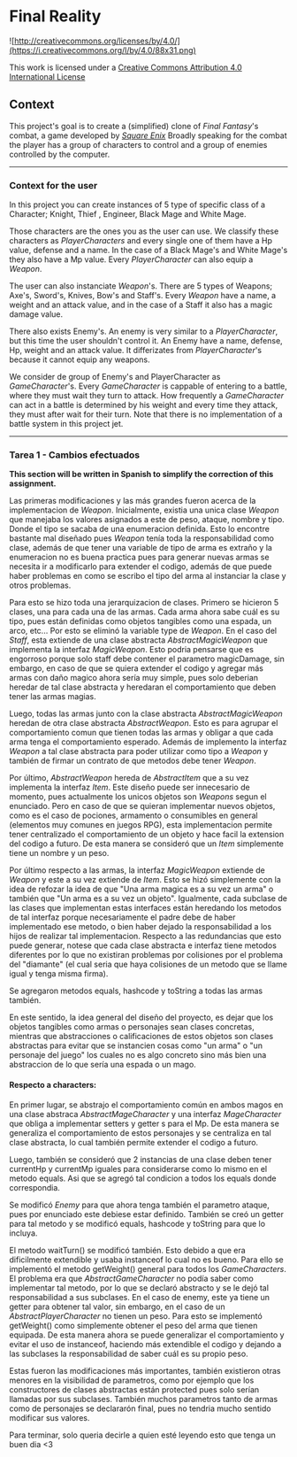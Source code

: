 Final Reality
=============

![http://creativecommons.org/licenses/by/4.0/](https://i.creativecommons.org/l/by/4.0/88x31.png)

This work is licensed under a 
[Creative Commons Attribution 4.0 International License](http://creativecommons.org/licenses/by/4.0/)

Context
-------

This project's goal is to create a (simplified) clone of _Final Fantasy_'s combat, a game developed
by [_Square Enix_](https://www.square-enix.com)
Broadly speaking for the combat the player has a group of characters to control and a group of 
enemies controlled by the computer.

---
### Context for the user

In this project you can create instances of 5 type of specific class of a Character; Knight, Thief
, Engineer, Black Mage and White Mage.  

Those characters are the ones you as the user can use.
We classify these characters as _PlayerCharacters_ and every single one of them have a Hp value, defense
and a name. In the case of a Black Mage's and White Mage's they also have a Mp value. Every _PlayerCharacter_
can also equip a _Weapon_.  

The user can also instanciate _Weapon_'s. There are 5 types of Weapons; Axe's, Sword's, Knives, Bow's and Staff's.
Every _Weapon_ have a name, a weight and an attack value, and in the case of a Staff it also has a magic damage value.  

There also exists Enemy's. An enemy is very similar to a _PlayerCharacter_, but this time the user shouldn't
control it. An Enemy have a name, defense, Hp, weight and an attack value. It differizates from _PlayerCharacter_'s
because it cannot equip any weapons.  

We consider de group of Enemy's and PlayerCharacter as _GameCharacter_'s. Every _GameCharacter_ is cappable of entering
to a battle, where they must wait they turn to attack. How frequently a _GameCharacter_ can act in a battle is determined
by his weight and every time they attack, they must after wait for their turn. Note that there is no implementation of a 
battle system in this project jet.

---
### Tarea 1 - Cambios efectuados
**This section will be written in Spanish to simplify the correction of this assignment.**  

Las primeras modificaciones y las más grandes fueron acerca de la implementacion de _Weapon_. Inicialmente,
 existia una unica clase _Weapon_ que manejaba los valores asignados a este de peso, ataque, nombre y tipo. Donde 
el tipo se sacaba de una enumeracion definida. Esto lo encontre bastante mal diseñado pues _Weapon_ tenía toda la
responsabilidad como clase, además de que tener una variable de tipo de arma es extraño y la enumeracion no es 
buena practica pues para generar nuevas armas se necesita ir a modificarlo para extender el codigo, además de que
puede haber problemas en como se escribo el tipo del arma al instanciar la clase y otros problemas.  

Para esto se hizo toda una jerarquizacion de clases. Primero se hicieron 5 clases, una para cada una de las armas.
Cada arma ahora sabe cuál es su tipo, pues están definidas como objetos tangibles como una espada, un arco, etc...
 Por esto se eliminó la variable type de _Weapon_. En el caso del _Staff_, esta extiende de una clase abstracta 
_AbstractMagicWeapon_ que implementa la interfaz _MagicWeapon_. Esto podria pensarse que es engorroso porque solo staff
 debe contener el parametro magicDamage, sin embargo, en caso de que se quiera extender el codigo y agregar más armas con
 daño magico ahora sería muy simple, pues solo deberian heredar de tal clase abstracta y heredaran el comportamiento 
que deben tener las armas magias.  

Luego, todas las armas junto con la clase abstracta _AbstractMagicWeapon_ heredan de otra clase abstracta _AbstractWeapon_.
 Esto es para agrupar el comportamiento comun que tienen todas las armas y obligar a que cada arma tenga el comportamiento 
esperado. Además de implemento la interfaz _Weapon_ a tal clase abstracta para poder utilizar como tipo a _Weapon_ y también de 
firmar un contrato de que metodos debe tener _Weapon_.  

Por último, _AbstractWeapon_ hereda de _AbstractItem_ que a su vez implementa la interfaz _Item_. Este diseño puede ser 
innecesario de momento, pues actualmente los unicos objetos son _Weapons_ segun el enunciado. Pero en caso de que se
 quieran implementar nuevos objetos, como es el caso de pociones, armamento o consumibles en general (elementos muy comunes en juegos RPG),
esta implementacion permite tener centralizado el comportamiento de un objeto y hace facil la 
extension del codigo a futuro. De esta manera se consideró que un _Item_ simplemente tiene un nombre y un peso.  

Por último respecto a las armas, la interfaz _MagicWeapon_ extiende de _Weapon_ y este a su vez extiende de _Item_. 
Esto se hizó simplemente con la idea de refozar la idea de que "Una arma magica es a su vez un arma" o también que 
"Un arma es a su vez un objeto". Igualmente, cada subclase de las clases que implementan estas interfaces están heredando 
los metodos de tal interfaz porque necesariamente el padre debe de haber implementado ese metodo, o bien haber dejado 
la responsabilidad a los hijos de realizar tal implementacion. Respecto a las redundancias que esto puede generar, 
notese que cada clase abstracta e interfaz tiene metodos diferentes por lo que no existiran problemas por colisiones 
por el problema del "diamante" (el cual seria que haya colisiones de un metodo que se llame igual y tenga misma firma).  

Se agregaron metodos equals, hashcode y toString a todas las armas también.

En este sentido, la idea general del diseño del proyecto, es dejar que los objetos tangibles como armas o personajes 
sean clases concretas, mientras que abstracciones o calificaciones de estos objetos son clases abstractas para 
evitar que se instancien cosas como "un arma" o "un personaje del juego" los cuales no es algo concreto sino más 
bien una abstraccion de lo que sería una espada o un mago.  

#### Respecto a characters:  

En primer lugar, se abstrajo el comportamiento común en ambos magos en una clase abstraca _AbstractMageCharacter_ y
 una interfaz _MageCharacter_ que obliga a implementar setters y getter s para el Mp. De esta manera se generaliza el 
comportamiento de estos personajes y se centraliza en tal clase abstracta, lo cual también permite extender el 
codigo a futuro.  

Luego, también se consideró que 2 instancias de una clase deben tener currentHp y currentMp iguales para considerarse 
como lo mismo en el metodo equals. Asi que se agregó tal condicion a todos los equals donde correspondia.  

Se modificó _Enemy_ para que ahora tenga también el parametro ataque, pues por enunciado este debiese estar definido. 
También se creó un getter para tal metodo y se modificó equals, hashcode y toString para que lo incluya.  

El metodo waitTurn() se modificó también. Esto debido a que era dificilmente extendible y usaba instanceof lo cual
 no es bueno. Para ello se implementó el metodo getWeight() general para todos los _GameCharacters_. El problema era 
que _AbstractGameCharacter_ no podía saber como implementar tal metodo, por lo que se declaró abstracto y se le dejó 
tal responsabilidad a sus subclases. En el caso de enemy, este ya tiene un getter para obtener tal valor, sin embargo, 
en el caso de un _AbstractPlayerCharacter_ no tienen un peso. Para esto se implementó getWeight() como simplemente 
obtener el peso del arma que tienen equipada. 
De esta manera ahora se puede generalizar el comportamiento y evitar el uso de instanceof, haciendo más extendible el codigo 
y dejando a las subclases la responsabilidad de saber cuál es su propio peso.  

Estas fueron las modificaciones más importantes, también existieron otras menores en la visibilidad de parametros, 
como por ejemplo que los constructores de clases abstractas están protected pues solo serían llamadas por sus subclases. 
También muchos parametros tanto de armas como de personajes se declararón final, pues no tendria mucho sentido modificar 
sus valores.  

Para terminar, solo queria decirle a quien esté leyendo esto que tenga un buen dia <3